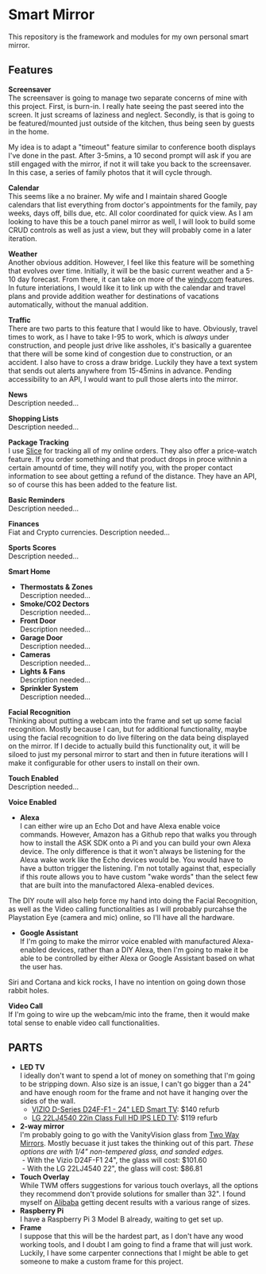 # Smart Mirror
This repository is the framework and modules for my own personal smart mirror.

## Features
**Screensaver**  
The screensaver is going to manage two separate concerns of mine with this project. First, is burn-in. I really hate seeing the past seered into the screen. It just screams of laziness and neglect. Secondly, is that is going to be featured/mounted just outside of the kitchen, thus being seen by guests in the home. 

My idea is to adapt a "timeout" feature similar to conference booth displays I've done in the past. After 3-5mins, a 10 second prompt will ask if you are still engaged with the mirror, if not it will take you back to the screensaver. In this case, a series of family photos that it will cycle through.

**Calendar**  
This seems like a no brainer. My wife and I maintain shared Google calendars that list everything from doctor's appointments for the family, pay weeks, days off, bills due, etc. All color coordinated for quick view. As I am looking to have this be a touch panel mirror as well, I will look to build some CRUD controls as well as just a view, but they will probably come in a later iteration.

**Weather**  
Another obvious addition. However, I feel like this feature will be something that evolves over time. Initially, it will be the basic current weather and a 5-10 day forecast. From there, it can take on more of the [windy.com](https://www.windy.com/?39.938,-74.795,11) features. In future interiations, I would like it to link up with the calendar and travel plans and provide addition weather for destinations of vacations automatically, without the manual addition.

**Traffic**   
There are two parts to this feature that I would like to have. Obviously, travel times to work, as I have to take I-95 to work, which is *always* under construction, and people just drive like assholes, it's basically a guarentee that there will be some kind of congestion due to construction, or an accident. I also have to cross a draw bridge. Luckily they have a text system that sends out alerts anywhere from 15-45mins in advance. Pending accessibility to an API, I would want to pull those alerts into the mirror.

**News**  
Description needed...

**Shopping Lists**  
Description needed...

**Package Tracking**    
I use [Slice](https://www.slice.com/) for tracking all of my online orders. They also offer a price-watch feature. If you order something and that product drops in proce withnin a certain amountd of time, they will notify you, with the proper contact information to see about getting a refund of the distance. They have an API, so of course this has been added to the feature list.

**Basic Reminders**   
Description needed...

**Finances**   
Fiat and Crypto currencies. Description needed...  

**Sports Scores**    
Description needed...

**Smart Home**   
- **Thermostats & Zones**  
Description needed...
- **Smoke/CO2 Dectors**    
Description needed...
- **Front Door**  
Description needed...
- **Garage Door**  
Description needed...
- **Cameras**  
Description needed...
- **Lights & Fans**  
Description needed...
- **Sprinkler System**  
Description needed...

**Facial Recognition**  
Thinking about putting a webcam into the frame and set up some facial recognition. Mostly because I can, but for additional functionality, maybe using the facial recognition to do live filtering on the data being displayed on the mirror. If I decide to actually build this functionality out, it will be siloed to just my personal mirror to start and then in future iterations will I make it configurable for other users to install on their own.

**Touch Enabled**   
Description needed...

**Voice Enabled**
- **Alexa**   
I can either wire up an Echo Dot and have Alexa enable voice commands. However, Amazon has a Github repo that walks you through how to install the ASK SDK onto a Pi and you can build your own Alexa device. The only difference is that it won't always be listening for the Alexa wake work like the Echo devices would be. You would have to have a button trigger the listening. I'm not totally against that, especially if this route allows you to have custom "wake words" than the select few that are built into the manufactored Alexa-enabled devices.

The DIY route will also help force my hand into doing the Facial Recognition, as well as the Video calling functionalities as I will probably purcahse the Playstation Eye (camera and mic) online, so I'll have all the hardware.

- **Google Assistant**   
If I'm going to make the mirror voice enabled with manufactured Alexa-enabled devices, rather than a DIY Alexa, then I'm going to make it be able to be controlled by either Alexa or Google Assistant based on what the user has.

Siri and Cortana and kick rocks, I have no intention on going down those rabbit holes.

**Video Call**  
If I'm going to wire up the webcam/mic into the frame, then it would make total sense to enable video call functionalities.

## PARTS
- **LED TV**   
I ideally don't want to spend a lot of money on something that I'm going to be stripping down. Also size is an issue, I can't go bigger than a 24" and have enough room for the frame and not have it hanging over the sides of the wall. 
  - [VIZIO D-Series D24F-F1 - 24" LED Smart TV](https://www.amazon.com/VIZIO-SmartCast-Class-Certified-Refurbished/dp/B078Z1DYD9): $140 refurb
  - [LG 22LJ4540 22in Class Full HD IPS LED TV](https://www.ebay.com/itm/LG-22LJ4540-22in-Class-Full-HD-IPS-LED-TV/172789253991): $119 refurb
- **2-way mirror**   
I'm probably going to go with the VanityVision glass from [Two Way Mirrors](https://www.twowaymirrors.com/smart-mirror/). Mostly becuase it just takes the thinking out of this part. *These options are with 1/4" non-tempered glass, and sanded edges.*    
  - With the Vizio D24F-F1 24", the glass will cost: $101.60    
  - With the LG 22LJ4540 22", the glass will cost: $86.81    
- **Touch Overlay**     
While TWM offers suggestions for various touch overlays, all the options they recommend don't provide solutions for smaller than 32". I found myself on [Alibaba](https://www.alibaba.com/) getting decent results with a various range of sizes.  
- **Raspberry Pi**   
I have a Raspberry Pi 3 Model B already, waiting to get set up.  
- **Frame**  
I suppose that this will be the hardest part, as I don't have any wood working tools, and I doubt I am going to find a frame that will just work. Luckily, I have some carpenter connections that I might be able to get someone to make a custom frame for this project.  
